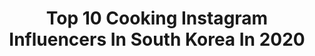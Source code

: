 ---
title: Top 10 Cooking Instagram Influencers In South Korea In 2020
description: >-
  Find top cooking Instagram influencers in South Korea in 2020. Most popular hashtags: #instafood #cooking #foodstagram #onthetable.
platform: Instagram
profiles:
  - username: "ya__queen"
    fullname: >-
      여나테이블✨ 집밥 홈카페
    location: "South Korea"
    followers: 153862
    engagement: 89
    commentsToLikes: 0.038450
    avatar: "https://scontent-lhr8-1.cdninstagram.com/v/t51.2885-19/10919566_1561915807353773_94861653_a.jpg?_nc_ht=scontent-lhr8-1.cdninstagram.com&_nc_ohc=SjmGUiqXvvsAX-aIU7Q&oh=61e800884b00635a2ad9b3901bd6f292&oe=5EB7B4AD"
    verified: false
    hashtags: "#ad, #uspork, #royaldesign, #royalcopenhagen"
  - username: "jiwoni_table"
    fullname: >-
      Yoon Jiwon
    location: "South Korea"
    followers: 36825
    engagement: 236
    commentsToLikes: 0.037801
    avatar: "https://scontent-ams4-1.cdninstagram.com/v/t51.2885-19/s320x320/32541010_1020571548119264_2006930611310166016_n.jpg?_nc_ht=scontent-ams4-1.cdninstagram.com&_nc_ohc=HadHVcXWG7oAX8ursfd&oh=8d3105e334c66527ce327b24bcc34ccc&oe=5E892F6D"
    verified: false
    hashtags: "#dm"
  - username: "m_table"
    fullname: >-
      식구
    location: "South Korea"
    followers: 7371
    engagement: 508
    commentsToLikes: 0.068798
    avatar: "https://scontent-ams4-1.cdninstagram.com/v/t51.2885-19/s320x320/61055993_818559268521872_5248718157635387392_n.jpg?_nc_ht=scontent-ams4-1.cdninstagram.com&_nc_ohc=a0GDo0xT2R4AX8LHJHh&oh=8125dc7801671f05368c143b242830ce&oe=5E818E49"
    verified: false
    hashtags: "#cooking, #dailyfood, #onthetable, #yummy"
  - username: "fume_yamyam"
    fullname: >-
      푸메 Fume
    location: "South Korea"
    followers: 128943
    engagement: 527
    commentsToLikes: 0.011129
    avatar: "https://scontent-ssn1-1.cdninstagram.com/v/t51.2885-19/s320x320/88230716_625479828027895_1734672574287183872_n.jpg?_nc_ht=scontent-ssn1-1.cdninstagram.com&_nc_ohc=DXmyYs6BazkAX-vUOay&oh=d1bca8effaf54a7bb8e9e23afdce6ff1&oe=5EA4B8F4"
    verified: false
    hashtags: "#eating, #makanan, #chicagopizza, #asmr"
  - username: "przemyslawkrompiec"
    fullname: >-
      Przem | Polche | 프셰므스와브 | 폴최
    location: "South Korea"
    followers: 26203
    engagement: 289
    commentsToLikes: 0.046196
    avatar: "https://scontent-lhr8-1.cdninstagram.com/v/t51.2885-19/s320x320/53416965_2188450994740926_619648984926912512_n.jpg?_nc_ht=scontent-lhr8-1.cdninstagram.com&_nc_ohc=Wpib7o4VREwAX_9HSq4&oh=cf2634801b4f447c9d361db81a5855f5&oe=5EBAA31B"
    verified: false
    hashtags: "#mymomsays, #seoul, #polche, #bijongsang"
  - username: "zipcy"
    fullname: >-
      Zipcy_Illustrator
    location: "South Korea"
    followers: 721253
    engagement: 435
    commentsToLikes: 0.003191
    avatar: "https://scontent-nrt1-1.cdninstagram.com/v/t51.2885-19/s320x320/50124754_326397154637353_350415008607240192_n.jpg?_nc_ht=scontent-nrt1-1.cdninstagram.com&_nc_ohc=E0ZrYWQqc24AX_JaTJ5&oh=12d9331f61cbac4259d9c1e149a0024c&oe=5EA39E09"
    verified: false
    hashtags: "#zipcy, #drawing, #ipaddrawing, #snowfox"
  - username: "wannabe_linda"
    fullname: >-
      Wannabe Linda
    location: "South Korea"
    followers: 301260
    engagement: 187
    commentsToLikes: 0.009847
    avatar: "https://scontent-ams4-1.cdninstagram.com/v/t51.2885-19/s320x320/11931056_1498994927083144_848678822_a.jpg?_nc_ht=scontent-ams4-1.cdninstagram.com&_nc_ohc=zxUXSgsrBqcAX89XEFw&oh=54ca1338f5f16ce2f59c3bd0eaf9ee59&oe=5EB2E058"
    verified: false
    hashtags: "#55, #springiscoming, #leanbody, #workout"
  - username: "jae_han_e"
    fullname: >-
      Jae_Han_E  Lv.27
    location: "South Korea"
    followers: 11240
    engagement: 692
    commentsToLikes: 0.091436
    avatar: "https://scontent-lhr8-1.cdninstagram.com/v/t51.2885-19/s320x320/74433776_1386093321558474_4552807029026062336_n.jpg?_nc_ht=scontent-lhr8-1.cdninstagram.com&_nc_ohc=aFVifEQZ64oAX-azs9H&oh=4dd43d4188ad42a85f20c557c1e01858&oe=5EBB4F28"
    verified: false
    hashtags: "#sashimi, #food, #pizza, #jjapaguri"
  - username: "kyh422"
    fullname: >-
      집밥 / 홈쿡 /술안주
    location: "South Korea"
    followers: 13699
    engagement: 687
    commentsToLikes: 0.079380
    avatar: "https://scontent-lhr8-1.cdninstagram.com/v/t51.2885-19/s320x320/84447097_197941767977546_5065694706206244864_n.jpg?_nc_ht=scontent-lhr8-1.cdninstagram.com&_nc_ohc=AYwc3JtEK24AX89capD&oh=4fde6d07d32c4d5076fe217419a9470f&oe=5EBC473A"
    verified: false
    hashtags: "#hurom, #ad, #la, #kyh422"
  - username: "sto_ji.eun"
    fullname: >-
      스토찌니 #먹스타그램
    location: "South Korea"
    followers: 5212
    engagement: 757
    commentsToLikes: 0.138236
    avatar: "https://scontent-ams4-1.cdninstagram.com/v/t51.2885-19/s320x320/89258059_224051665651831_8639602345430220800_n.jpg?_nc_ht=scontent-ams4-1.cdninstagram.com&_nc_ohc=yHTIxQSIdTYAX8l1jXr&oh=9a174671ff7c36992f3261945d3807da&oe=5EBC0E48"
    verified: false
    hashtags: "#dessert, #pizza, #homecook, #onthetable"
---